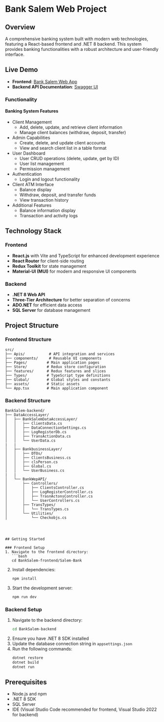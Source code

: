 # Bank Salem Web Project

## Overview
A comprehensive banking system built with modern web technologies, featuring a React-based frontend and .NET 8 backend. This system provides banking functionalities with a robust architecture and user-friendly interface.

## Live Demo

- **Frontend**: [Bank Salem Web App](https://shimmering-tiramisu-48c301.netlify.app/)
- **Backend API Documentation**: [Swagger UI](https://banksalem.somee.com/swagger/index.html)




### Functionality

#### Banking System Features
- Client Management
  - Add, delete, update, and retrieve client information
  - Manage client balances (withdraw, deposit, transfer)
- Admin Capabilities
  - Create, delete, and update client accounts
  - View and search client list in a table format
- User Dashboard
  - User CRUD operations (delete, update, get by ID)
  - User list management
  - Permission management
- Authentication
  - Login and logout functionality
- Client ATM Interface
  - Balance display
  - Withdraw, deposit, and transfer funds
  - View transaction history
- Additional Features
  - Balance information display
  - Transaction and activity logs



## Technology Stack

### Frontend
- **React.js** with Vite and TypeScript for enhanced development experience
- **React Router** for client-side routing
- **Redux Toolkit** for state management
- **Material-UI (MUI)** for modern and responsive UI components

### Backend
- **.NET 8 Web API**
- **Three-Tier Architecture** for better separation of concerns
- **ADO.NET** for efficient data access
- **SQL Server** for database management

## Project Structure

### Frontend Structure
```
src/
├── Apis/           # API integration and services
├── components/     # Reusable UI components
├── Pages/         # Main application pages
├── Store/         # Redux store configuration
├── features/      # Redux features and slices
├── Types/         # TypeScript type definitions
├── Global/        # Global styles and constants
├── assets/        # Static assets
└── App.tsx        # Main application component
```
### Backend Structure
```
BankSalem-backend/
├── DataAccessLayer/
│   ├── BankSalemDataAccessLayer/
│   │   ├── ClientsData.cs
│   │   ├── DataConnectionSettings.cs
│   │   ├── LogRegisterDb.cs
│   │   ├── TransActionData.cs
│   │   └── UserData.cs
|   |
│   ├── BankbusinessLayer/
│   │   ├── DTOs/
│   │   ├── ClientsBusiness.cs
│   │   ├── clsPerson.cs
│   │   ├── Global.cs
│   │   └── UserBusiness.cs
|   |      
│   └── BankWepAPI/
│       ├── Controllers/
│       │   ├── ClientsController.cs
│       │   ├── LogRegisterController.cs
│       │   ├── TrasnActonsController.cs
│       │   └── UserControllers.cs
│       ├── TransTypes/
│       │   └── TransTypes.cs
│       └── Utilities/
│           └── Checkobjs.cs




## Getting Started

### Frontend Setup
1. Navigate to the frontend directory:
   ```bash
   cd BankSalem-frontend/Salem-Bank
   ```
2. Install dependencies:
   ```bash
   npm install
   ```
3. Start the development server:
   ```bash
   npm run dev
   ```

### Backend Setup
1. Navigate to the backend directory:
   ```bash
   cd BankSalem-backend
   ```
2. Ensure you have .NET 8 SDK installed
3. Update the database connection string in `appsettings.json`
4. Run the following commands:
   ```bash
   dotnet restore
   dotnet build
   dotnet run
   ```

## Prerequisites
- Node.js and npm
- .NET 8 SDK
- SQL Server
- IDE (Visual Studio Code recommended for frontend, Visual Studio 2022 for backend)

